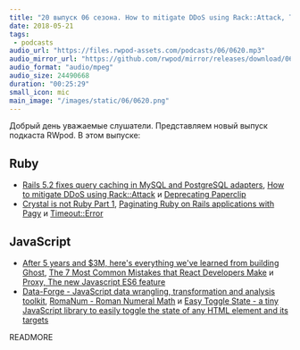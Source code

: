 ```yaml
---
title: "20 выпуск 06 сезона. How to mitigate DDoS using Rack::Attack, Timeout::Error, Proxy, The new Javascript ES6 feature, Data-Forge и прочее"
date: 2018-05-21
tags:
 - podcasts
audio_url: "https://files.rwpod-assets.com/podcasts/06/0620.mp3"
audio_mirror_url: "https://github.com/rwpod/mirror/releases/download/06.20/0620.mp3"
audio_format: "audio/mpeg"
audio_size: 24490668
duration: "00:25:29"
small_icon: mic
main_image: "/images/static/06/0620.png"
---
```


Добрый день уважаемые слушатели. Представляем новый выпуск подкаста RWpod. В этом выпуске:

## Ruby

 - [Rails 5.2 fixes query caching in MySQL and PostgreSQL adapters](https://blog.bigbinary.com/2018/05/16/rails-5-2-fixes-query-caching-in-mysql-and-postgresql-adapters.html), [How to mitigate DDoS using Rack::Attack](https://blog.bigbinary.com/2018/05/15/how-to-mitigate-ddos-using-rack-attack.html) и [Deprecating Paperclip](https://robots.thoughtbot.com/closing-the-trombone)
 - [Crystal is not Ruby Part 1](https://revs.runtime-revolution.com/crystal-is-not-ruby-part-1-8736f8c2ae58), [Paginating Ruby on Rails applications with Pagy](https://www.imaginarycloud.com/blog/paginating-ruby-on-rails-apps-with-pagy/) и [Timeout::Error](https://www.exceptionalcreatures.com/bestiary/Timeout/Error.html)

## JavaScript

 - [After 5 years and $3M, here's everything we've learned from building Ghost](https://blog.ghost.org/5/), [The 7 Most Common Mistakes that React Developers Make](http://www.js-craft.io/blog/14-The-7-Most-Common-Mistakes-that-React-Developers-Make/) и [Proxy, The new Javascript ES6 feature](https://www.atyantik.com/proxy-javascript-es6-feature/)
 - [Data-Forge - JavaScript data wrangling, transformation and analysis toolkit](http://www.data-forge-js.com/), [RomaNum - Roman Numeral Math](https://github.com/holtalanm/roman-num) и [Easy Toggle State - a tiny JavaScript library to easily toggle the state of any HTML element and its targets](https://twikito.github.io/easy-toggle-state/)

READMORE
